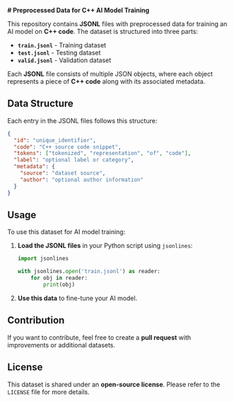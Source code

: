 **# Preprocessed Data for C++ AI Model Training**

This repository contains **JSONL** files with preprocessed data for training an AI model on **C++ code**. The dataset is structured into three parts:

- **`train.jsonl`** - Training dataset
- **`test.jsonl`** - Testing dataset
- **`valid.jsonl`** - Validation dataset

Each **JSONL** file consists of multiple JSON objects, where each object represents a piece of **C++ code** along with its associated metadata.

## **Data Structure**

Each entry in the JSONL files follows this structure:

```json
{
  "id": "unique_identifier",
  "code": "C++ source code snippet",
  "tokens": ["tokenized", "representation", "of", "code"],
  "label": "optional label or category",
  "metadata": {
    "source": "dataset source",
    "author": "optional author information"
  }
}
```

## **Usage**

To use this dataset for AI model training:

1. **Load the JSONL files** in your Python script using `jsonlines`:

   ```python
   import jsonlines

   with jsonlines.open('train.jsonl') as reader:
       for obj in reader:
           print(obj)
   ```

2. **Use this data** to fine-tune your AI model.

## **Contribution**

If you want to contribute, feel free to create a **pull request** with improvements or additional datasets.

## **License**

This dataset is shared under an **open-source license**. Please refer to the `LICENSE` file for more details.
